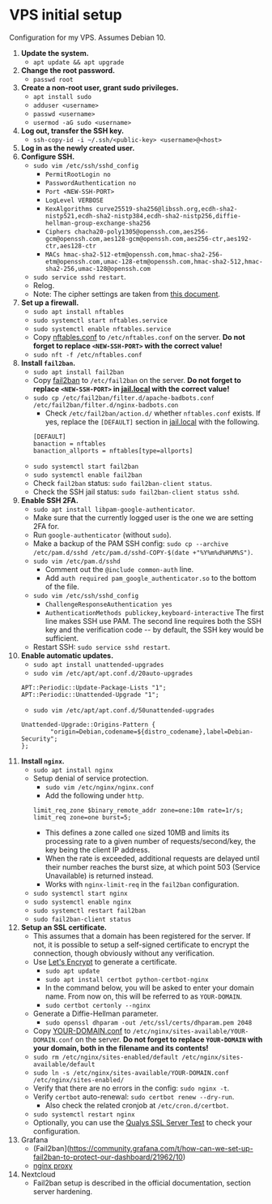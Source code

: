 # VPS initial setup
Configuration for my VPS. Assumes Debian 10.

1. **Update the system.**
    * `apt update && apt upgrade`
2. **Change the root password.**
    * `passwd root`
3. **Create a non-root user, grant sudo privileges.**
    * `apt install sudo`
    * `adduser <username>`
    * `passwd <username>`
    * `usermod -aG sudo <username>`
4. **Log out, transfer the SSH key.**
    * `ssh-copy-id -i ~/.ssh/<public-key> <username>@<host>`
5. **Log in as the newly created user.**
6. **Configure SSH.**
    * `sudo vim /etc/ssh/sshd_config`
        * `PermitRootLogin no`
        * `PasswordAuthentication no`
        * `Port <NEW-SSH-PORT>`
        * `LogLevel VERBOSE`
        * `KexAlgorithms curve25519-sha256@libssh.org,ecdh-sha2-nistp521,ecdh-sha2-nistp384,ecdh-sha2-nistp256,diffie-hellman-group-exchange-sha256`
        * `Ciphers chacha20-poly1305@openssh.com,aes256-gcm@openssh.com,aes128-gcm@openssh.com,aes256-ctr,aes192-ctr,aes128-ctr`
        * `MACs hmac-sha2-512-etm@openssh.com,hmac-sha2-256-etm@openssh.com,umac-128-etm@openssh.com,hmac-sha2-512,hmac-sha2-256,umac-128@openssh.com`
    * `sudo service sshd restart`.
    * Relog.
    * Note: The cipher settings are taken from [this document](https://infosec.mozilla.org/guidelines/openssh#Modern_.28OpenSSH_6.7.2B.29).
7. **Set up a firewall.**
    * `sudo apt install nftables`
    * `sudo systemctl start nftables.service`
    * `sudo systemctl enable nftables.service`
    * Copy [nftables.conf](nftables.conf) to `/etc/nftables.conf` on the server. **Do not forget to replace `<NEW-SSH-PORT>` with the correct value!**
    * `sudo nft -f /etc/nftables.conf`
8. **Install `fail2ban`.**
    * `sudo apt install fail2ban`
    * Copy [fail2ban](fail2ban) to `/etc/fail2ban` on the server. **Do not forget to replace `<NEW-SSH-PORT>` in [jail.local](fail2ban/jail.local) with the correct value!**
    * `sudo cp /etc/fail2ban/filter.d/apache-badbots.conf /etc/fail2ban/filter.d/nginx-badbots.con`
        * Check `/etc/fail2ban/action.d/` whether `nftables.conf` exists. If yes, replace the `[DEFAULT]` section in [jail.local](fail2ban/jail.local) with the following.
        ```
        [DEFAULT]
        banaction = nftables
        banaction_allports = nftables[type=allports]
        ```
    * `sudo systemctl start fail2ban`
    * `sudo systemctl enable fail2ban`
    * Check `fail2ban` status: `sudo fail2ban-client status`.
    * Check the SSH jail status: `sudo fail2ban-client status sshd`.
9. **Enable SSH 2FA.**
    * `sudo apt install libpam-google-authenticator`.
    * Make sure that the currently logged user is the one we are setting 2FA for.
    * Run `google-authenticator` (without `sudo`).
    * Make a backup of the PAM SSH config: `sudo cp --archive /etc/pam.d/sshd /etc/pam.d/sshd-COPY-$(date +"%Y%m%d%H%M%S")`.
    * `sudo vim /etc/pam.d/sshd`
        * Comment out the `@include common-auth` line.
        * Add `auth required pam_google_authenticator.so` to the bottom of the file.
    * `sudo vim /etc/ssh/sshd_config`
        * `ChallengeResponseAuthentication yes`
        * `AuthenticationMethods publickey,keyboard-interactive`
        The first line makes SSH use PAM. The second line requires both the SSH key and the verification code -- by default, the SSH key would be sufficient.
    * Restart SSH: `sudo service sshd restart`.
10. **Enable automatic updates.**
    * `sudo apt install unattended-upgrades`
    * `sudo vim /etc/apt/apt.conf.d/20auto-upgrades`
    ```
    APT::Periodic::Update-Package-Lists "1";
    APT::Periodic::Unattended-Upgrade "1";
    ```
    * `sudo vim /etc/apt/apt.conf.d/50unattended-upgrades`
    ```
    Unattended-Upgrade::Origins-Pattern {
            "origin=Debian,codename=${distro_codename},label=Debian-Security";
    };
    ```
11. **Install `nginx`.**
    * `sudo apt install nginx`
    * Setup denial of service protection.
        * `sudo vim /etc/nginx/nginx.conf`
        * Add the following under `http`.
        ```
        limit_req_zone $binary_remote_addr zone=one:10m rate=1r/s;
        limit_req zone=one burst=5;
        ```
        * This defines a zone called `one` sized 10MB and limits its processing rate to a given number of requests/second/key, the key being the client IP address.
        * When the rate is exceeded, additional requests are delayed until their number reaches the burst size, at which point 503 (Service Unavailable) is returned instead.
        * Works with `nginx-limit-req` in the `fail2ban` configuration.
    * `sudo systemctl start nginx`
    * `sudo systemctl enable nginx`
    * `sudo systemctl restart fail2ban`
    * `sudo fail2ban-client status`
12. **Setup an SSL certificate.**
    * This assumes that a domain has been registered for the server. If not, it is possible to setup a self-signed certificate to encrypt the connection, though obviously without any verification.
    * Use [Let's Encrypt](https://letsencrypt.org/) to generate a certificate.
        * `sudo apt update`
        * `sudo apt install certbot python-certbot-nginx`
        * In the command below, you will be asked to enter your domain name. From now on, this will be referred to as `YOUR-DOMAIN`.
        * `sudo certbot certonly --nginx`
    * Generate a Diffie-Hellman parameter.
        * `sudo openssl dhparam -out /etc/ssl/certs/dhparam.pem 2048`
    * Copy [YOUR-DOMAIN.conf](YOUR-DOMAIN.conf) to `/etc/nginx/sites-available/YOUR-DOMAIN.conf` on the server. **Do not forget to replace `YOUR-DOMAIN` with your domain, both in the filename and its contents!**
    * `sudo rm /etc/nginx/sites-enabled/default /etc/nginx/sites-available/default`
    * `sudo ln -s /etc/nginx/sites-available/YOUR-DOMAIN.conf /etc/nginx/sites-enabled/`
    * Verify that there are no errors in the config: `sudo nginx -t`.
    * Verify `certbot` auto-renewal: `sudo certbot renew --dry-run`.
        * Also check the related cronjob at `/etc/cron.d/certbot`.
    * `sudo systemctl restart nginx`
    * Optionally, you can use the [Qualys SSL Server Test](https://www.ssllabs.com/ssltest/) to check your configuration.
13. Grafana
    * (Fail2ban](https://community.grafana.com/t/how-can-we-set-up-fail2ban-to-protect-our-dashboard/21962/10)
    * [nginx proxy](https://serverfault.com/questions/684709/how-to-proxy-grafana-with-nginx)
14. Nextcloud
    * Fail2ban setup is described in the official documentation, section server hardening.
